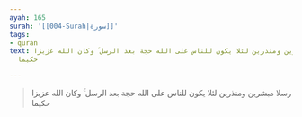 ```yaml
---
ayah: 165
surah: '[[004-Surah|سورة]]'
tags:
- quran
text: رسلا مبشرين ومنذرين لئلا يكون للناس على الله حجة بعد الرسل ۚ وكان الله عزيزا
  حكيما

---
```

> رسلا مبشرين ومنذرين لئلا يكون للناس على الله حجة بعد الرسل ۚ وكان الله عزيزا حكيما
